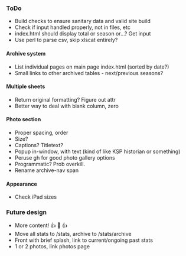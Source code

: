 ### ToDo
- Build checks to ensure sanitary data and valid site build
- Check if input handled properly, not in files, etc
- index.html should display total or season or...?  Get input
- Use perl to parse csv, skip xlscat entirely?
#### Archive system
- List individual pages on main page index.html (sorted by date?)
- Small links to other archived tables - next/previous seasons?
#### Multiple sheets
- Return original formatting?  Figure out attr
- Better way to deal with blank column, zero
#### Photo section
- Proper spacing, order
- Size?
- Captions?  Titletext?
- Popup in-window, with text (kind of like KSP historian or something)
- Peruse gh for good photo gallery options
- Programmatic?  Prob overkill.
- Rename archive-nav span
#### Appearance
- Check iPad sizes
### Future design
- More content! :+1: :100: :+1:
- Move all stats to /stats, archive to /stats/archive
- Front with brief splash, link to current/ongoing past stats
- 1 or 2 photos, link photos page
